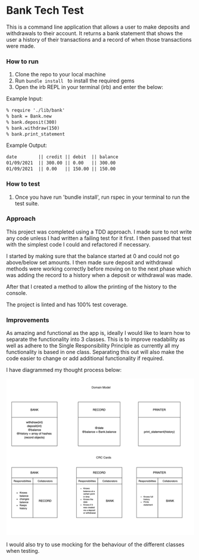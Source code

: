 # Bank Tech Test

This is a command line application that allows a user to make deposits and withdrawals to their account. It returns a bank statement that shows the user a history of their transactions and a record of when those transactions were made.

### How to run

1. Clone the repo to your local machine
2. Run ```bundle install ``` to install the required gems
3. Open the irb REPL in your terminal (irb) and enter the below:

Example Input:

```
% require './lib/bank'
% bank = Bank.new
% bank.deposit(300)
% bank.withdraw(150)
% bank.print_statement

```
Example Output:

```
date        || credit || debit  || balance
01/09/2021  || 300.00 || 0.00   || 300.00
01/09/2021  || 0.00   || 150.00 || 150.00 

```

### How to test

1. Once you have run 'bundle install', run rspec in your terminal to run the test suite.

### Approach

This project was completed using a TDD approach. I made sure to not write any code unless I had written a failing test for it first.
I then passed that test with the simplest code I could and refactored if necessary.

I started by making sure that the balance started at 0 and could not go above/below set amounts. I then made sure deposit and withdrawal methods were working correctly before moving on to the next phase which was adding the record to a history when a deposit or withdrawal was made.

After that I created a method to allow the printing of the history to the console.

The project is linted and has 100% test coverage.

### Improvements

As amazing and functional as the app is, ideally I would like to learn how to separate the functionality into 3 classes. This is to improve readability as well as adhere to the Single Responsibility Principle as currently all my functionality is based in one class. Separating this out will also make the code easier to change or add additional functionality if required.

I have diagrammed my thought process below:

![Domain Model & CRC Cards](./dom-model.png)

I would also try to use mocking for the behaviour of the different classes when testing.



